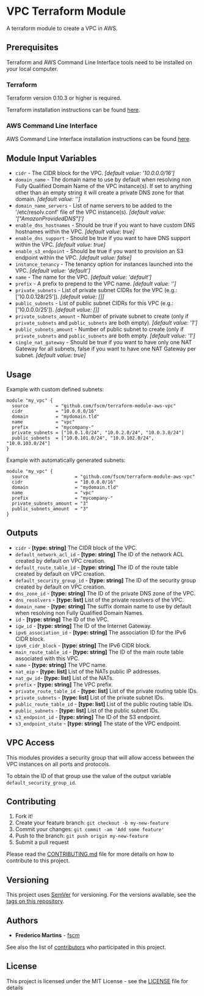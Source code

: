# VPC Terraform Module

A terraform module to create a VPC in AWS.

## Prerequisites

Terraform and AWS Command Line Interface tools need to be installed on your
local computer.

### Terraform

Terraform version 0.10.3 or higher is required.

Terraform installation instructions can be found
[here](https://www.terraform.io/intro/getting-started/install.html).

### AWS Command Line Interface

AWS Command Line Interface installation instructions can be found [here](http://docs.aws.amazon.com/cli/latest/userguide/installing.html).

## Module Input Variables

- `cidr` - The CIDR block for the VPC. *[default value: '10.0.0.0/16']*
- `domain_name` - The domain name to use by default when resolving non Fully Qualified Domain Name of the VPC instance(s). If set to anything other than an empty string it will create a private DNS zone for that domain. *[default value: '']*
- `domain_name_servers` - List of name servers to be added to the '/etc/resolv.conf' file of the VPC instance(s). *[default value: '["AmazonProvidedDNS"]']*
- `enable_dns_hostnames` - Should be true if you want to have custom DNS hostnames within the VPC. *[default value: true]*
- `enable_dns_support` - Should be true if you want to have DNS support within the VPC. *[default value: true]*
- `enable_s3_endpoint` - Should be true if you want to provision an S3 endpoint within the VPC. *[default value: false]*
- `instance_tenancy` - The tenancy option for instances launched into the VPC. *[default value: 'default']*
- `name` - The name for the VPC. *[default value: 'default']*
- `prefix` - A prefix to prepend to the VPC name. *[default value: '']*
- `private_subnets` - List of private subnet CIDRs for the VPC (e.g.: ['10.0.0.128/25']). *[default value: []]*
- `public_subnets` - List of public subnet CIDRs for this VPC (e.g.: ['10.0.0.0/25']). *[default value: []]*
- `private_subnets_amount` - Number of private subnet to create (only if `private_subnets` and `public_subnets` are both empty). *[default value: '1']*
- `public_subnets_amount` - Number of public subnet to create (only if `private_subnets` and `public_subnets` are both empty. *[default value: '1']*
- `single_nat_gateway` - Should be true if you want to have only one NAT Gateway for all subnets, false if you want to have one NAT Gateway per subnet. *[default value: true]*

## Usage

Example with custom defined subnets:

```hcl
module "my_vpc" {
  source          = "github.com/fscm/terraform-module-aws-vpc"
  cidr            = "10.0.0.0/16"
  domain          = "mydomain.tld"
  name            = "vpc"
  prefix          = "mycompany-"
  private_subnets = ["10.0.1.0/24", "10.0.2.0/24", "10.0.3.0/24"]
  public_subnets  = ["10.0.101.0/24", "10.0.102.0/24", "10.0.103.0/24"]
}
```

Example with automatically generated subnets:

```hcl
module "my_vpc" {
  source                 = "github.com/fscm/terraform-module-aws-vpc"
  cidr                   = "10.0.0.0/16"
  domain                 = "mydomain.tld"
  name                   = "vpc"
  prefix                 = "mycompany-"
  private_subnets_amount = "3"
  public_subnets_amount  = "3"
}
```

## Outputs

- `cidr` - **[type: string]** The CIDR block of the VPC.
- `default_network_acl_id` - **[type: string]** The ID of the network ACL created by default on VPC creation.
- `default_route_table_id` - **[type: string]** The ID of the route table created by default on VPC creation.
- `default_security_group_id` - **[type: string]** The ID of the security group created by default on VPC creation.
- `dns_zone_id` - **[type: string]** The ID of the private DNS zone of the VPC.
- `dns_resolvers` - **[type: list]** List of the private resolvers of the VPC.
- `domain_name` - **[type: string]** The suffix domain name to use by default when resolving non Fully Qualified Domain Names.
- `id` - **[type: string]** The ID of the VPC.
- `igw_id` - **[type: string]** The ID of the Internet Gateway.
- `ipv6_association_id` - **[type: string]** The association ID for the IPv6 CIDR block.
- `ipv6_cidr_block` - **[type: string]** The IPv6 CIDR block.
- `main_route_table_id` - **[type: string]** The ID of the main route table associated with this VPC.
- `name` - **[type: string]** The VPC name.
- `nat_eip` - **[type: list]** List of the NATs public IP addresses.
- `nat_gw_id`- **[type: list]** List of the NATs.
- `prefix` - **[type: string]** The VPC prefix.
- `private_route_table_id` - **[type: list]** List of the private routing table IDs.
- `private_subnets` - **[type: list]** List of the private subnet IDs.
- `public_route_table_id` - **[type: list]** List of the public routing table IDs.
- `public_subnets` - **[type: list]** List of the public subnet IDs.
- `s3_endpoint_id` - **[type: string]** The ID of the S3 endpoint.
- `s3_endpoint_state` - **[type: string]** The state of the VPC endpoint.

## VPC Access

This modules provides a security group that will allow access between the VPC
instances on all ports and protocols.

To obtain the ID of that group use the value of the output variable
`default_security_group_id`.

## Contributing

1. Fork it!
2. Create your feature branch: `git checkout -b my-new-feature`
3. Commit your changes: `git commit -am 'Add some feature'`
4. Push to the branch: `git push origin my-new-feature`
5. Submit a pull request

Please read the [CONTRIBUTING.md](CONTRIBUTING.md) file for more details on how
to contribute to this project.

## Versioning

This project uses [SemVer](http://semver.org/) for versioning. For the versions
available, see the [tags on this repository](https://github.com/fscm/terraform-module-aws-vpc/tags).

## Authors

* **Frederico Martins** - [fscm](https://github.com/fscm)

See also the list of [contributors](https://github.com/fscm/terraform-module-aws-vpc/contributors)
who participated in this project.

## License

This project is licensed under the MIT License - see the [LICENSE](LICENSE)
file for details
